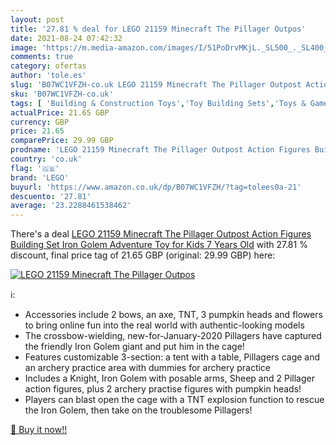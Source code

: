 ```yaml
---
layout: post
title: '27.81 % deal for LEGO 21159 Minecraft The Pillager Outpos'
date: 2021-08-24 07:42:32
image: 'https://m.media-amazon.com/images/I/51PoDrvMKjL._SL500_._SL400_.jpg'
comments: true
category: ofertas
author: 'tole.es'
slug: 'B07WC1VFZH-co.uk LEGO 21159 Minecraft The Pillager Outpost Action...'
sku: 'B07WC1VFZH-co.uk'
tags: [ 'Building & Construction Toys','Toy Building Sets','Toys & Games','Toys Store','lego', ]
actualPrice: 21.65 GBP
currency: GBP
price: 21.65
comparePrice: 29.99 GBP
prodname: 'LEGO 21159 Minecraft The Pillager Outpost Action Figures Building Set  Iron Golem Adventure Toy for Kids 7 Years Old'
country: 'co.uk'
flag: '🇬🇧'
brand: 'LEGO'
buyurl: 'https://www.amazon.co.uk/dp/B07WC1VFZH/?tag=tolees0a-21'
descuento: '27.81'
average: '23.2288461538462'
---
```


There's a deal [LEGO 21159 Minecraft The Pillager Outpost Action Figures Building Set  Iron Golem Adventure Toy for Kids 7 Years Old](https://www.amazon.co.uk/dp/B07WC1VFZH/?tag=tolees0a-21)  with  27.81 % discount, final price tag of  21.65 GBP (original: 29.99 GBP) here:

[![LEGO 21159 Minecraft The Pillager Outpos](https://m.media-amazon.com/images/I/51PoDrvMKjL._SL500_._SL400_.jpg)](https://www.amazon.co.uk/dp/B07WC1VFZH/?tag=tolees0a-21)

ℹ️:

- Accessories include 2 bows, an axe, TNT, 3 pumpkin heads and flowers to bring online fun into the real world with authentic-looking models
- The crossbow-wielding, new-for-January-2020 Pillagers have captured the friendly Iron Golem giant and put him in the cage!
- Features customizable 3-section: a tent with a table, Pillagers cage and an archery practice area with dummies for archery practice
- Includes a Knight, Iron Golem with posable arms, Sheep and 2 Pillager action figures, plus 2 archery practise figures with pumpkin heads!
- Players can blast open the cage with a TNT explosion function to rescue the Iron Golem, then take on the troublesome Pillagers!

[🛒 Buy it now!!](https://www.amazon.co.uk/dp/B07WC1VFZH/?tag=tolees0a-21)
